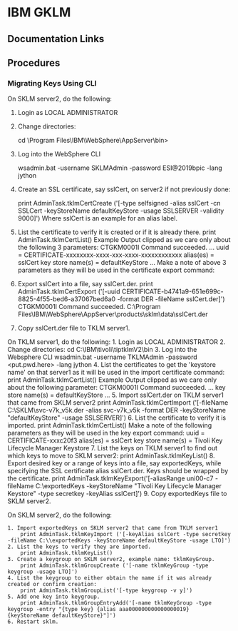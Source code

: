 # IBM GKLM

## Documentation Links

## Procedures
### Migrating Keys Using CLI
On SKLM server2, do the following:

1. Login as LOCAL ADMINISTRATOR
2. Change directories:
    
    cd \Program Files\IBM\WebSphere\AppServer\bin>

3. Log into the WebSphere CLI
	
    wsadmin.bat -username SKLMAdmin -password ESI@2019bpic -lang jython

4. Create an SSL certificate, say sslCert, on server2 if not previously done:
	
    print AdminTask.tklmCertCreate ('[-type selfsigned -alias sslCert -cn SSLCert -keyStoreName defaultKeyStore -usage SSLSERVER -validity 9000]')
	Where sslCert is an example for an alias label.

5. List the certificate to verify it is created or if it is already there.
	print AdminTask.tklmCertList()
		Example Output clipped as we care only about the following 3 parameters:
		CTGKM0001I Command succeeded.
		...
		uuid = CERTIFICATE-xxxxxxxx-xxxx-xxx-xxxx-xxxxxxxxxxxx
		alias(es) = sslCert
		key store name(s) = defaultKeyStore
		...
		Make a note of above 3 parameters as they will be used in the certificate export command:
6. Export sslCert into a file, say sslCert.der.
	print AdminTask.tklmCertExport ('[-uuid CERTIFICATE-b4741a9-651e699c-8825-4f55-bed6-a37067bed6a0 -format DER -fileName sslCert.der]')
		CTGKM0001I Command succeeded.
		C:\Program Files\IBM\WebSphere\AppServer\products\sklm\data\sslCert.der
7. Copy sslCert.der file to TKLM server1.

On TKLM server1, do the following:
	1. Login as LOCAL ADMINISTRATOR
	2. Change directories:
		cd C:\IBM\tivoli\tiptklmV2\bin
	3. Log into the Websphere CLI
		wsadmin.bat -username TKLMAdmin -password <put.pwd.here> -lang jython
	4. List the certificates to get the 'keystore name' on that server1 as it will be used in the import certificate command:
		print AdminTask.tklmCertList()
			Example Output clipped as we care only about the following parameter:
			CTGKM0001I Command succeeded.
			...
			key store name(s) = defaultKeyStore
			...
	5. Import sslCert.der on TKLM server1 that came from SKLM server2
		print AdminTask.tklmCertImport ('[-fileName C:\\SKLM\\svc-v7k_v5k.der -alias svc-v7k_v5k -format DER -keyStoreName "defaultKeyStore" -usage SSLSERVER]')
	6. List the certificate to verify it is imported.
		print AdminTask.tklmCertList()
			Make a note of the following parameters as they will be used in the key export command:
			uuid = CERTIFICATE-xxxc20f3
			alias(es) = sslCert
			key store name(s) = Tivoli Key Lifecycle Manager Keystore
	7. List the keys on TKLM server1 to find out which keys to move to SKLM server2:
		print AdminTask.tklmKeyList()
	8. Export desired key or a range of keys into a file, say exportedKeys, while specifying the SSL certificate alias sslCert.der. Keys should be wrapped by the certificate.
		print AdminTask.tklmKeyExport('[-aliasRange uni00-c7 -fileName C:\\exportedKeys -keyStoreName "Tivoli Key Lifecycle Manager Keystore" -type secretkey -keyAlias sslCert]')
	9. Copy exportedKeys file to SKLM server2.

On SKLM server2, do the following:

	1. Import exportedKeys on SKLM server2 that came from TKLM server1
		print AdminTask.tklmKeyImport ('[-keyAlias sslCert -type secretkey -fileName C:\\exportedKeys -keyStoreName defaultKeyStore -usage LTO]')
	2. List the keys to verify they are imported.
		print AdminTask.tklmKeyList()
	3. Create a keygroup on SKLM server2, example name: tklmKeyGroup.
		print AdminTask.tklmGroupCreate ('[-name tklmKeyGroup -type keygroup -usage LTO]')
	4. List the keygroup to either obtain the name if it was already created or confirm creation:
		print AdminTask.tklmGroupList('[-type keygroup -v y]')
	5. Add one key into keygroup. 
		print AdminTask.tklmGroupEntryAdd('[-name tklmKeyGroup -type keygroup -entry "{type key} {alias aaa000000000000000019} {keyStoreName defaultKeyStore}"]')
	6. Restart sklm.

